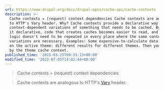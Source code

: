 ```yaml
---
url: https://www.drupal.org/docs/drupal-apis/cache-api/cache-contexts
description: >-
  Cache contexts = (request) context dependencies Cache contexts are analogous
  to HTTP's Vary header. Why? Cache contexts provide a declarative way to create
  context-dependent variations of something that needs to be cached. By making
  it declarative, code that creates caches becomes easier to read, and the same
  logic doesn't need to be repeated in every place where the same context
  variations are necessary. Examples: Some expensive-to-calculate data depends
  on the active theme: different results for different themes. Then you'd vary
  by the theme cache context.
published_time: '2015-03-25T09:33:13+00:00'
modified_time: '2022-07-05T14:02:44+00:00'
---
```

> Cache contexts = (request) context dependencies

> Cache contexts are analogous to HTTP's [Vary](http://www.w3.org/Protocols/rfc2616/rfc2616-sec14.html#sec14.44) header.